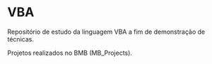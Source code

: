 # VBA

Repositório de estudo da linguagem VBA a fim de demonstração de técnicas.

Projetos realizados no BMB (MB_Projects).
